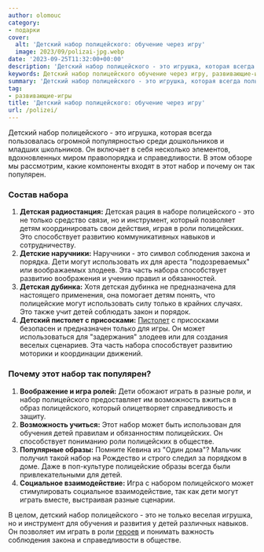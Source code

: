 ```yaml
---
author: olomouc
category:
- подарки
cover:
  alt: 'Детский набор полицейского: обучение через игру'
  image: 2023/09/polizai-jpg.webp
date: '2023-09-25T11:32:00+00:00'
description: 'Детский набор полицейского - это игрушка, которая всегда пользовалась огромной популярностью среди дошкольников и младших школьников. Он включает в себя...'
keywords: Детский набор полицейского обучение через игру, развивающие-игры, набор, полицейского, это, детская, только, роли, способствует, детей, детский, набора, полицейских, развитию, дети, могут, играть
summary: 'Детский набор полицейского - это игрушка, которая всегда пользовалась огромной популярностью среди дошкольников и младших школьников. Он включает в себя...'
tag:
- развивающие-игры
title: 'Детский набор полицейского: обучение через игру'
url: /polizei/
---
```


Детский набор полицейского \- это игрушка, которая всегда пользовалась огромной популярностью среди дошкольников и младших школьников. Он включает в себя несколько элементов, вдохновленных миром правопорядка и справедливости. В этом обзоре мы рассмотрим, какие компоненты входят в этот набор и почему он так популярен.

### Состав набора

1. **Детская радиостанция:** Детская рация в наборе полицейского \- это не только средство связи, но и инструмент, который позволяет детям координировать свои действия, играя в роли полицейских. Это способствует развитию коммуникативных навыков и сотрудничеству.
1. **Детские наручники:** Наручники \- это символ соблюдения закона и порядка. Дети могут использовать их для ареста "подозреваемых" или воображаемых злодеев. Эта часть набора способствует развитию воображения и учению правил и обязанностей.
1. **Детская дубинка:** Хотя детская дубинка не предназначена для настоящего применения, она помогает детям понять, что полицейские могут использовать силу только в крайних случаях. Это также учит детей соблюдать закон и порядок.
1. **Детский пистолет с присосками:** [Пистолет](https://www.adora.ru/igrushka-sssr-pistolet-s-pistonami/) с присосками безопасен и предназначен только для игры. Он может использоваться для "задержания" злодеев или для создания веселых сценариев. Эта часть набора способствует развитию моторики и координации движений.

### Почему этот набор так популярен?

1. **Воображение и игра ролей:** Дети обожают играть в разные роли, и набор полицейского предоставляет им возможность вжиться в образ полицейского, который олицетворяет справедливость и защиту.
1. **Возможность учиться:** Этот набор может быть использован для обучения детей правилам и обязанностям полицейских. Он способствует пониманию роли полицейских в обществе.
1. **Популярные образы:** Помните Кевина из "Один дома"? Мальчик получил такой набор на Рождество и строго следил за порядком в доме. Даже в поп-культуре полицейские образы всегда были привлекательными для детей.
1. **Социальное взаимодействие:** Игра с набором полицейского может стимулировать социальное взаимодействие, так как дети могут играть вместе, выстраивая разные сценарии.

В целом, детский набор полицейского \- это не только веселая игрушка, но и инструмент для обучения и развития у детей различных навыков. Он позволяет им играть в роли [героев](https://www.adora.ru/igrushki-ledi-bag/) и понимать важность соблюдения закона и справедливости в обществе.